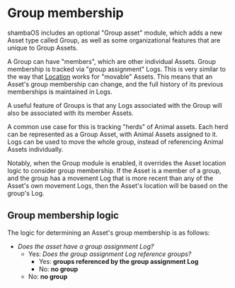 # Group membership

shambaOS includes an optional "Group asset" module, which adds a new Asset type
called Group, as well as some organizational features that are unique to Group
Assets.

A Group can have "members", which are other individual Assets. Group membership
is tracked via "group assignment" Logs. This is very similar to the way that
[Location](/model/logic/location) works for "movable" Assets. This means that
an Asset's group membership can change, and the full history of its previous
memberships is maintained in Logs.

A useful feature of Groups is that any Logs associated with the Group will also
be associated with its member Assets.

A common use case for this is tracking "herds" of Animal assets. Each herd can
be represented as a Group Asset, with Animal Assets assigned to it. Logs can be
used to move the whole group, instead of referencing Animal Assets individually.

Notably, when the Group module is enabled, it overrides the Asset location
logic to consider group membership. If the Asset is a member of a group, and
the group has a movement Log that is more recent than any of the Asset's own
movement Logs, then the Asset's location will be based on the group's Log.

## Group membership logic

The logic for determining an Asset's group membership is as follows:

- *Does the asset have a group assignment Log?*
    - Yes: *Does the group assignment Log reference groups?*
        - Yes: **groups referenced by the group assignment Log**
        - No: **no group**
    - No: **no group**
